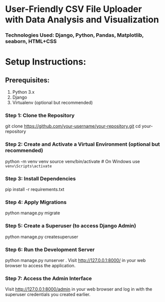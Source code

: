 # User-Friendly CSV File Uploader with Data Analysis and Visualization

### Technologies Used: Django, Python, Pandas, Matplotlib, seaborn, HTML+CSS

# Setup Instructions:
## Prerequisites:
1) Python 3.x
2) Django 
3) Virtualenv (optional but recommended)

### Step 1: Clone the Repository
git clone https://github.com/your-username/your-repository.git
cd your-repository
### Step 2: Create and Activate a Virtual Environment (optional but recommended)
python -m venv venv
source venv/bin/activate   # On Windows use `venv\Scripts\activate`
### Step 3: Install Dependencies
pip install -r requirements.txt
### Step 4: Apply Migrations
python manage.py migrate
### Step 5: Create a Superuser (to access Django Admin)
python manage.py createsuperuser
### Step 6: Run the Development Server
python manage.py runserver . 
Visit http://127.0.0.1:8000/ in your web browser to access the application.
### Step 7: Access the Admin Interface
Visit http://127.0.0.1:8000/admin in your web browser and log in with the superuser credentials you created earlier.
